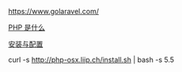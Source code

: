 https://www.golaravel.com/

[PHP 是什么](https://php.golaravel.com/intro-whatis.html)

[安装与配置](https://php.golaravel.com/install.html)

curl -s http://php-osx.liip.ch/install.sh | bash -s 5.5
